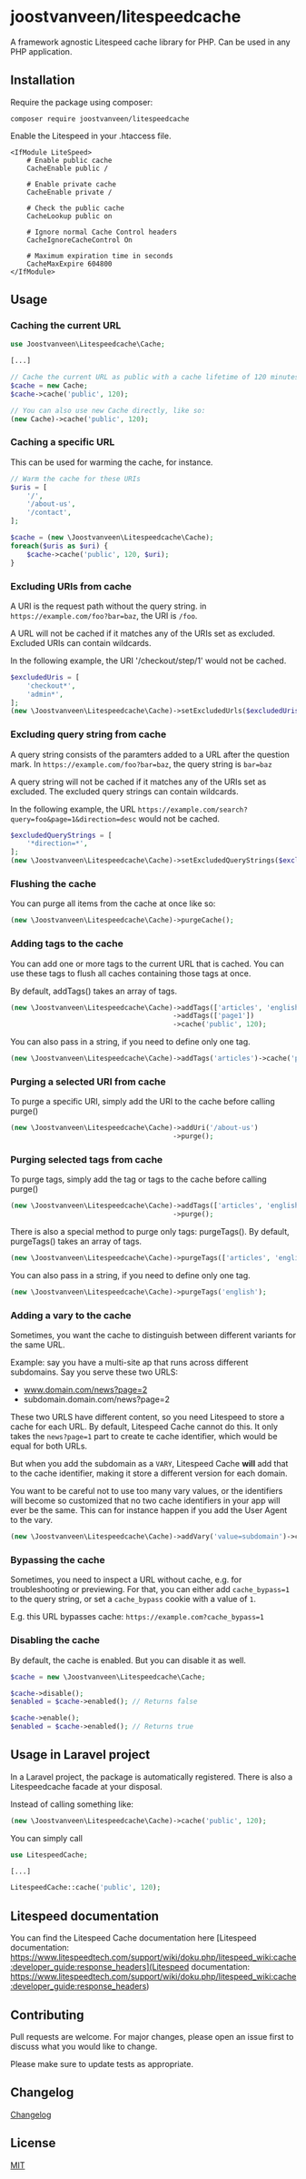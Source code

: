 # joostvanveen/litespeedcache
A framework agnostic Litespeed cache library for PHP. Can be used in any PHP application.

## Installation
Require the package using composer:
```
composer require joostvanveen/litespeedcache
```

Enable the Litespeed in your .htaccess file.
```
<IfModule LiteSpeed>
    # Enable public cache
    CacheEnable public /
    
    # Enable private cache
    CacheEnable private /
    
    # Check the public cache
    CacheLookup public on
    
    # Ignore normal Cache Control headers
    CacheIgnoreCacheControl On
    
    # Maximum expiration time in seconds
    CacheMaxExpire 604800
</IfModule>
``` 

## Usage
### Caching the current URL
```php
use Joostvanveen\Litespeedcache\Cache;

[...]

// Cache the current URL as public with a cache lifetime of 120 minutes
$cache = new Cache;
$cache->cache('public', 120);

// You can also use new Cache directly, like so:
(new Cache)->cache('public', 120);
```

### Caching a specific URL
This can be used for warming the cache, for instance.

```php
// Warm the cache for these URIs
$uris = [
    '/',
    '/about-us',
    '/contact',
];

$cache = (new \Joostvanveen\Litespeedcache\Cache);
foreach($uris as $uri) {
    $cache->cache('public', 120, $uri);
}
```

### Excluding URIs from cache
A URI is the request path without the query string. in `https://example.com/foo?bar=baz`, the URI is `/foo`.

A URL will not be cached if it matches any of the URIs set as excluded. Excluded URIs can contain wildcards. 

In the following example, the URI '/checkout/step/1' would not be cached.
```php 
$excludedUris = [
    'checkout*',
    'admin*',
];
(new \Joostvanveen\Litespeedcache\Cache)->setExcludedUrls($excludedUris)->cache('public', 120);
```

### Excluding query string from cache 
A query string consists of the paramters added to a URL after the question mark. In `https://example.com/foo?bar=baz`, the query string is `bar=baz`

A query string will not be cached if it matches any of the URIs set as excluded. The excluded query strings can contain wildcards.

In the following example, the URL `https://example.com/search?query=foo&page=1&direction=desc` would not be cached. 

```php
$excludedQueryStrings = [
    '*direction=*',
];
(new \Joostvanveen\Litespeedcache\Cache)->setExcludedQueryStrings($excludedQueryStrings)->cache('public', 120);
```
                            
### Flushing the cache

You can purge all items from the cache at once like so:
```php
(new \Joostvanveen\Litespeedcache\Cache)->purgeCache();
```

### Adding tags to the cache
You can add one or more tags to the current URL that is cached. You can use these tags to flush all caches containing those tags at once.

By default, addTags() takes an array of tags.
```php
(new \Joostvanveen\Litespeedcache\Cache)->addTags(['articles', 'english'])
                                        ->addTags(['page1'])
                                        ->cache('public', 120);
``` 

You can also pass in a string, if you need to define only one tag.
```php
(new \Joostvanveen\Litespeedcache\Cache)->addTags('articles')->cache('public', 120);
```

### Purging a selected URI from cache
To purge a specific URI, simply add the URI to the cache before calling purge()
```php
(new \Joostvanveen\Litespeedcache\Cache)->addUri('/about-us')
                                        ->purge();
```

### Purging selected tags from cache
To purge tags, simply add the tag or tags to the cache before calling purge()
```php
(new \Joostvanveen\Litespeedcache\Cache)->addTags(['articles', 'english'])
                                        ->purge();
```

There is also a special method to purge only tags: purgeTags(). By default, purgeTags() takes an array of tags.
```php
(new \Joostvanveen\Litespeedcache\Cache)->purgeTags(['articles', 'english']);
``` 

You can also pass in a string, if you need to define only one tag.
```php
(new \Joostvanveen\Litespeedcache\Cache)->purgeTags('english');
``` 

### Adding a vary to the cache

Sometimes, you want the cache to distinguish between different variants for the same URL.

Example: say you have a multi-site ap that runs across different subdomains. Say you serve these two URLS:
- www.domain.com/news?page=2
- subdomain.domain.com/news?page=2

These two URLS have different content, so you need Litespeed to store a cache for each URL. 
By default, Litespeed Cache cannot do this. It only takes the `news?page=1` part to create te cache identifier, 
which would be equal for both URLs.

But when you add the subdomain as a `VARY`, Litespeed Cache **will** add that to the cache identifier, making 
it store a different version for each domain.

You want to be careful not to use too many vary values, or the identifiers will become so customized that no two cache identifiers in your app will ever be the same. This can for instance happen if you add the User Agent to the vary. 

```php
(new \Joostvanveen\Litespeedcache\Cache)->addVary('value=subdomain')->cache('public', 360);                            
```

### Bypassing the cache
Sometimes, you need to inspect a URL without cache, e.g. for troubleshooting or previewing. 
For that, you can either add `cache_bypass=1` to the query string, or set a `cache_bypass` cookie with a value of `1`.

E.g. this URL bypasses cache: `https://example.com?cache_bypass=1`

### Disabling the cache
By default, the cache is enabled. But you can disable it as well.
```php
$cache = new \Joostvanveen\Litespeedcache\Cache; 

$cache->disable();
$enabled = $cache->enabled(); // Returns false

$cache->enable();
$enabled = $cache->enabled(); // Returns true
```

## Usage in Laravel project

In a Laravel project, the package is automatically registered. There is also a Litespeedcache facade at your disposal.

Instead of calling something like:
```php
(new \Joostvanveen\Litespeedcache\Cache)->cache('public', 120);
```

You can simply call
```php
use LitespeedCache;

[...]

LitespeedCache::cache('public', 120);
```

## Litespeed documentation

You can find the Litespeed Cache documentation here [Litespeed documentation: https://www.litespeedtech.com/support/wiki/doku.php/litespeed_wiki:cache:developer_guide:response_headers](Litespeed documentation: https://www.litespeedtech.com/support/wiki/doku.php/litespeed_wiki:cache:developer_guide:response_headers)

## Contributing
Pull requests are welcome. For major changes, please open an issue first to discuss what you would like to change.

Please make sure to update tests as appropriate.

## Changelog
[Changelog](/joostvanveen/litespeedcache/blob/master/CHANGELOG.md)

## License
[MIT](/joostvanveen/litespeedcache/blob/master/LICENSE.md)
